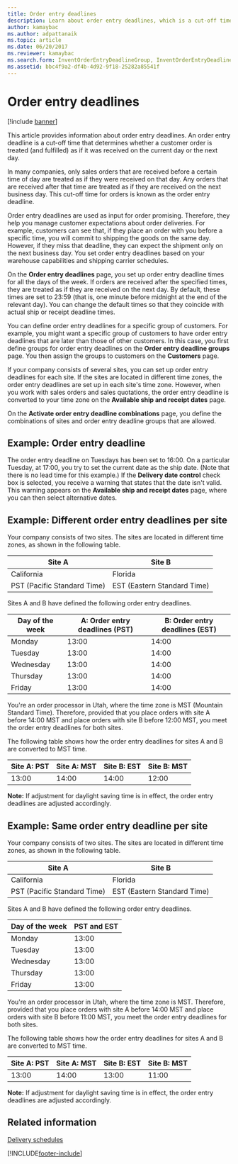 ```yaml
---
title: Order entry deadlines
description: Learn about order entry deadlines, which is a cut-off time that determines whether a customer order is treated as if it was received on the current or next day.
author: kamaybac
ms.author: adpattanaik
ms.topic: article
ms.date: 06/20/2017
ms.reviewer: kamaybac
ms.search.form: InventOrderEntryDeadlineGroup, InventOrderEntryDeadlineParameters, InventOrderEntryDeadlineTable, MCRAutoTaxRules
ms.assetid: bbc4f9a2-df4b-4d92-9f18-25282a85541f
---
```


# Order entry deadlines

[!include [banner](../includes/banner.md)]

This article provides information about order entry deadlines. An order entry deadline is a cut-off time that determines whether a customer order is treated (and fulfilled) as if it was received on the current day or the next day.

In many companies, only sales orders that are received before a certain time of day are treated as if they were received on that day. Any orders that are received after that time are treated as if they are received on the next business day. This cut-off time for orders is known as the order entry deadline.  

Order entry deadlines are used as input for order promising. Therefore, they help you manage customer expectations about order deliveries. For example, customers can see that, if they place an order with you before a specific time, you will commit to shipping the goods on the same day. However, if they miss that deadline, they can expect the shipment only on the next business day. You set order entry deadlines based on your warehouse capabilities and shipping carrier schedules.  

On the **Order entry deadlines** page, you set up order entry deadline times for all the days of the week. If orders are received after the specified times, they are treated as if they are received on the next day. By default, these times are set to 23:59 (that is, one minute before midnight at the end of the relevant day). You can change the default times so that they coincide with actual ship or receipt deadline times.  

You can define order entry deadlines for a specific group of customers. For example, you might want a specific group of customers to have order entry deadlines that are later than those of other customers. In this case, you first define groups for order entry deadlines on the **Order entry deadline groups** page. You then assign the groups to customers on the **Customers** page.  

If your company consists of several sites, you can set up order entry deadlines for each site. If the sites are located in different time zones, the order entry deadlines are set up in each site's time zone. However, when you work with sales orders and sales quotations, the order entry deadline is converted to your time zone on the **Available ship and receipt dates** page.  

On the **Activate order entry deadline combinations** page, you define the combinations of sites and order entry deadline groups that are allowed.

## Example: Order entry deadline
The order entry deadline on Tuesdays has been set to 16:00. On a particular Tuesday, at 17:00, you try to set the current date as the ship date. (Note that there is no lead time for this example.) If the **Delivery date control** check box is selected, you receive a warning that states that the date isn't valid. This warning appears on the **Available ship and receipt dates** page, where you can then select alternative dates.

## Example: Different order entry deadlines per site
Your company consists of two sites. The sites are located in different time zones, as shown in the following table.

| Site A                      | Site B                      |
|-----------------------------|-----------------------------|
| California                  | Florida                     |
| PST (Pacific Standard Time) | EST (Eastern Standard Time) |

Sites A and B have defined the following order entry deadlines.

| Day of the week             | A: Order entry deadlines (PST) | B: Order entry deadlines (EST) |
|-----------------------------|--------------------------------|--------------------------------|
| Monday                      | 13:00                          | 14:00                          |
| Tuesday                     | 13:00                          | 14:00                          |
| Wednesday                   | 13:00                          | 14:00                          |
| Thursday                    | 13:00                          | 14:00                          |
| Friday                      | 13:00                          | 14:00                          |

You're an order processor in Utah, where the time zone is MST (Mountain Standard Time). Therefore, provided that you place orders with site A before 14:00 MST and place orders with site B before 12:00 MST, you meet the order entry deadlines for both sites.  

The following table shows how the order entry deadlines for sites A and B are converted to MST time.

| Site A: PST         | Site A: MST        | Site B: EST           | Site B: MST        |
|---------------------|--------------------|-----------------------|--------------------|
| 13:00               | 14:00              | 14:00                 | 12:00              |

**Note:** If adjustment for daylight saving time is in effect, the order entry deadlines are adjusted accordingly.

## Example: Same order entry deadline per site
Your company consists of two sites. The sites are located in different time zones, as shown in the following table.

| Site A                      | Site B                      |
|-----------------------------|-----------------------------|
| California                  | Florida                     |
| PST (Pacific Standard Time) | EST (Eastern Standard Time) |

Sites A and B have defined the following order entry deadlines.

| Day of the week | PST and EST |
|-----------------|-------------|
| Monday          | 13:00       |
| Tuesday         | 13:00       |
| Wednesday       | 13:00       |
| Thursday        | 13:00       |
| Friday          | 13:00       |

You're an order processor in Utah, where the time zone is MST. Therefore, provided that you place orders with site A before 14:00 MST and place orders with site B before 11:00 MST, you meet the order entry deadlines for both sites. 

The following table shows how the order entry deadlines for sites A and B are converted to MST time.

| Site A: PST         | Site A: MST        | Site B: EST           | Site B: MST        |
|---------------------|--------------------|-----------------------|--------------------|
| 13:00               | 14:00              | 13:00                 | 11:00              |

**Note:** If adjustment for daylight saving time is in effect, the order entry deadlines are adjusted accordingly.

## Related information

[Delivery schedules](delivery-schedules.md)





[!INCLUDE[footer-include](../../includes/footer-banner.md)]
